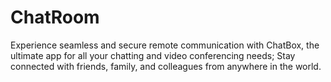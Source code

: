 # ChatRoom
Experience seamless and secure remote communication with ChatBox, the ultimate app for all your chatting and video conferencing needs; Stay connected with friends, family, and colleagues from anywhere in the world. 
